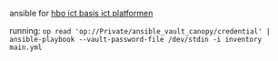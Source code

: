 ansible for [hbo ict basis ict platformen](https://canvas.hu.nl/courses/39838/assignments/291089?module_item_id=1035603)

running:
`op read 'op://Private/ansible_vault_canopy/credential' | ansible-playbook --vault-password-file /dev/stdin -i inventory main.yml`